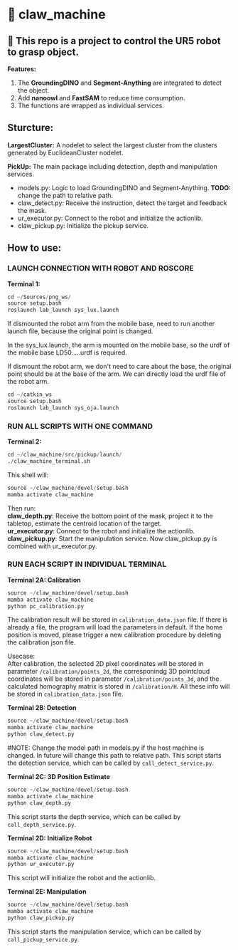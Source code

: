 # 🦾 claw_machine 
## 🎯 This repo is a project to control the UR5 robot to grasp object. 

**Features:** 
1. The **GroundingDINO** and **Segment-Anything** are integrated to detect the object.
2. Add **nanoowl** and **FastSAM** to reduce time consumption.
3. The functions are wrapped as individual services. 

## Sturcture:

**LargestCluster:** A nodelet to select the largest cluster from the clusters generated by EuclideanCluster nodelet.

**PickUp:** The main package including detection, depth and manipulation services.
- models.py: Logic to load GroundingDINO and Segment-Anything. **TODO:** change the path to relative path.
- claw_detect.py: Receive the instruction, detect the target and feedback the mask.
- ur_executor.py: Connect to the robot and initialize the actionlib.
- claw_pickup.py: Initialize the pickup service.


## How to use:
### LAUNCH CONNECTION WITH ROBOT AND ROSCORE
**Terminal 1:**
```python
cd ~/Sources/png_ws/
source setup.bash
roslaunch lab_launch sys_lux.launch
```


If dismounted the robot arm from the mobile base, need to run another launch file, because the original point is changed.

In the sys_lux.launch, the arm is mounted on the mobile base, so the urdf of the mobile base LD50.....urdf is required.

If dismount the robot arm, we don't need to care about the base, the original point should be at the base of the arm. We can directly load the urdf file of the robot arm.

```python
cd ~/catkin_ws
source setup.bash
roslaunch lab_launch sys_oja.launch
```

### RUN ALL SCRIPTS WITH ONE COMMAND 
**Terminal 2:**
```python
cd ~/claw_machine/src/pickup/launch/    
./claw_machine_terminal.sh
```
This shell will:
```python
source ~/claw_machine/devel/setup.bash
mamba activate claw_machine
```
Then run:\
**claw_depth.py**: Receive the bottom point of the mask, project it to the tabletop, estimate the centroid location of the target. \
**ur_executor.py**: Connect to the robot and initialize the actionlib. \
**claw_pickup.py**: Start the manipulation service.
Now claw_pickup.py is combined with ur_executor.py.


### RUN EACH SCRIPT IN INDIVIDUAL TERMINAL
**Terminal 2A: Calibration**
```python
source ~/claw_machine/devel/setup.bash
mamba activate claw_machine
python pc_calibration.py
```
The calibration result will be stored in `calibration_data.json` file. If there is already a file, the program will load the parameters in default. If the home position is moved, please trigger a new calibration procedure by deleting the calibration json file.

Usecase:\
After calibration, the selected 2D pixel coordinates will be stored in parameter `/calibration/points_2d`, the corresponindg 3D pointcloud coordinates will be stored in parameter `/calibration/points_3d`, and the calculated homography matrix is stored in `/calibration/H`. All these info will be stored in `calibration_data.json` file.

**Terminal 2B:  Detection**
```python
source ~/claw_machine/devel/setup.bash
mamba activate claw_machine
python claw_detect.py
```

#NOTE: Change the model path in models.py if the host machine is changed. In future will change this path to relative path.
This script starts the detection service, which can be called by `call_detect_service.py`.

**Terminal 2C: 3D Position Estimate**
```python
source ~/claw_machine/devel/setup.bash
mamba activate claw_machine
python claw_depth.py
```

This script starts the depth service, which can be called by `call_depth_service.py`.

**Terminal 2D: Initialize Robot**
```python
source ~/claw_machine/devel/setup.bash
mamba activate claw_machine
python ur_executor.py
```

This script will initialize the robot and the actionlib.

**Terminal 2E: Manipulation**     
```python
source ~/claw_machine/devel/setup.bash
mamba activate claw_machine
python claw_pickup.py
```
This script starts the manipulation service, which can be called by `call_pickup_service.py`.
